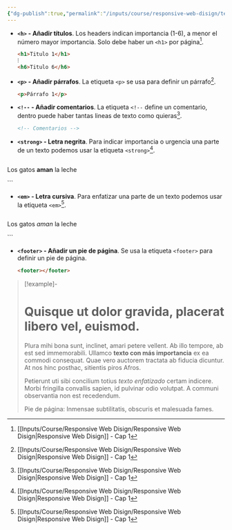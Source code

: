 ```yaml
---
{"dg-publish":true,"permalink":"/inputs/course/responsive-web-disign/textos-en-html/","hide":true,"tags":["programation","HTML","DVC/RWD/1","publish"]}
---
```


[^1]: [[Inputs/Course/Responsive Web Disign/Responsive Web Disign\|Responsive Web Disign]] - Cap 1

- **`<h>` - Añadir títulos**. Los headers indican importancia (1-6), a menor el número mayor importancia. Solo debe haber un `<h1>` por página[^1].
   ```HTML 
   <h1>Titulo 1</h1>
   ⁝
   <h6>Titulo 6</h6>
   ```

- **`<p>` - Añadir párrafos**. La etiqueta `<p>` se usa para definir un párrafo[^1].
   ```HTML 
   <p>Párrafo 1</p>
   ```

- **`<!--` - Añadir comentarios**. La etiqueta `<!--` define un comentario, dentro puede haber tantas lineas de texto como quieras[^1].
   ```HTML 
   <!-- Comentarios -->
   ```

- **`<strong>` - Letra negrita**. Para indicar importancia o urgencia una parte de un texto podemos usar la etiqueta `<strong>`[^1].
  ```HTML 
<p>Los gatos <strong>aman</strong> la leche</p>
  ```
  
- **`<em>` - Letra cursiva**. Para enfatizar una parte de un texto podemos usar la etiqueta `<em>`[^1].
  ```HTML 
<p>Los gatos <em>aman</em> la leche</p>
  ```

- **`<footer>` - Añadir un pie de página**. Se usa la etiqueta `<footer>` para definir un pie de página.
  ```HTML 
  <footer></footer>
   ```

> [!example]-
> <h1>Quisque ut dolor gravida, placerat libero vel, euismod.</h1>
> <p>Plura mihi bona sunt, inclinet, amari petere vellent. Ab illo tempore, ab est sed immemorabili. Ullamco <strong>texto con más importancia</strong> ex ea commodi consequat. Quae vero auctorem tractata ab fiducia dicuntur. At nos hinc posthac, sitientis piros Afros.</p><p>Petierunt uti sibi concilium totius <em>texto enfatizado</em> certam indicere. Morbi fringilla convallis sapien, id pulvinar odio volutpat. A communi observantia non est recedendum.</p><footer>Pie de página: Inmensae subtilitatis, obscuris et malesuada fames.</footer>